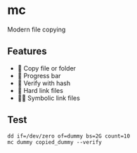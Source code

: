 # mc

Modern file copying

## Features

- 📂 Copy file or folder
- 🔄 Progress bar
- 🔐 Verify with hash
- 🔗 Hard link files
- 🔗🔗 Symbolic link files

## Test

```console
dd if=/dev/zero of=dummy bs=2G count=10
mc dummy copied_dummy --verify
```

